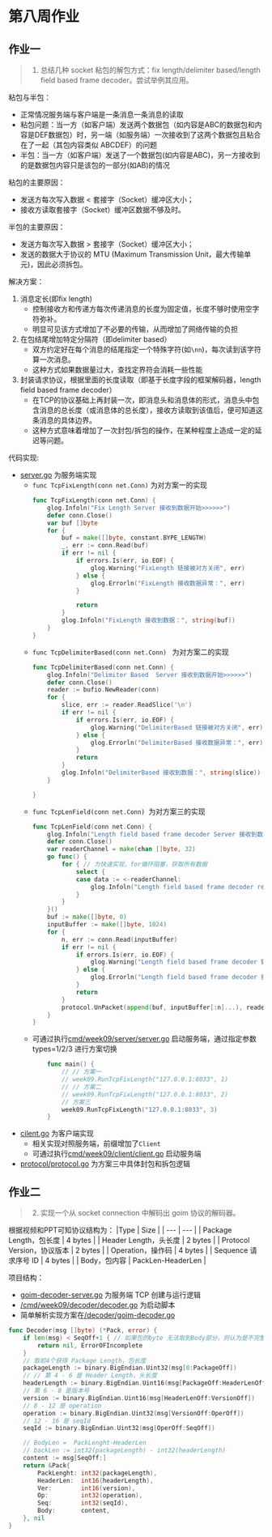 # 第八周作业
## 作业一
> 1. 总结几种 socket 粘包的解包方式：fix length/delimiter based/length field based frame decoder。尝试举例其应用。    

粘包与半包：
- 正常情况服务端与客户端是一条消息一条消息的读取
- 粘包问题：当一方（如客户端）发送两个数据包（如内容是ABC的数据包和内容是DEF数据包）时，另一端（如服务端）一次接收到了这两个数据包且粘合在了一起（其包内容类似 ABCDEF）的问题
- 半包：当一方（如客户端）发送了一个数据包(如内容是ABC)，另一方接收到的是数据包内容只是该包的一部分(如AB)的情况

粘包的主要原因：
- 发送方每次写入数据 < 套接字（Socket）缓冲区大小；
- 接收方读取套接字（Socket）缓冲区数据不够及时。

半包的主要原因：
- 发送方每次写入数据 > 套接字（Socket）缓冲区大小；
- 发送的数据大于协议的 MTU (Maximum Transmission Unit，最大传输单元)，因此必须拆包。

解决方案：
1. 消息定长(即fix length)
   - 控制接收方和传递方每次传递消息的长度为固定值，长度不够时使用空字符弥补。
    - 明显可见该方式增加了不必要的传输，从而增加了网络传输的负担
2. 在包结尾增加特定分隔符（即delimiter based）
    - 双方约定好在每个消息的结尾指定一个特殊字符(如`\nn`)，每次读到该字符算一次消息。
    - 这种方式如果数据量过大，查找定界符会消耗一些性能
3. 封装请求协议，根据里面的长度读取（即基于长度字段的框架解码器，length field based frame decoder）
    - 在TCP的协议基础上再封装一次，即消息头和消息体的形式，消息头中包含消息的总长度（或消息体的总长度），接收方读取到该值后，便可知道这条消息的具体边界。
    - 这种方式意味着增加了一次封包/拆包的操作，在某种程度上造成一定的延迟等问题。

代码实现:
- [server.go](server.go) 为服务端实现
    - `func TcpFixLength(conn net.Conn)` 为对方案一的实现
        ```Go
        func TcpFixLength(conn net.Conn) {
            glog.Infoln("Fix Length Server 接收到数据开始>>>>>>")
            defer conn.Close()
            var buf []byte
            for {
                buf = make([]byte, constant.BYPE_LENGTH)
                _, err := conn.Read(buf)
                if err != nil {
                    if errors.Is(err, io.EOF) {
                        glog.Warning("FixLength 链接被对方关闭", err)
                    } else {
                        glog.Errorln("FixLength 接收数据异常：", err)
                    }

                    return
                }
                glog.Infoln("FixLength 接收到数据：", string(buf))
            }
        }
        ```
    - `func TcpDelimiterBased(conn net.Conn) ` 为对方案二的实现
        ```Go
        func TcpDelimiterBased(conn net.Conn) {
            glog.Infoln("Delimiter Based  Server 接收到数据开始>>>>>>")
            defer conn.Close()
            reader := bufio.NewReader(conn)
            for {
                slice, err := reader.ReadSlice('\n')
                if err != nil {
                    if errors.Is(err, io.EOF) {
                        glog.Warning("DelimiterBased 链接被对方关闭", err)
                    } else {
                        glog.Errorln("DelimiterBased 接收数据异常：", err)
                    }
                    return
                }
                glog.Infoln("DelimiterBased 接收到数据：", string(slice))
            }

        }
        ```
    - `func TcpLenField(conn net.Conn) `为对方案三的实现
        ```Go
        func TcpLenField(conn net.Conn) {
            glog.Infoln("Length field based frame decoder Server 接收到数据开始>>>>>>")
            defer conn.Close()
            var readerChannel = make(chan []byte, 32)
            go func() {
                for { // 为快速实现，for循环阻塞，获取所有数据
                    select {
                    case data := <-readerChannel:
                        glog.Infoln("Length field based frame decoder readerChannel 接收到数据：", string(data))
                    }
                }
            }()
            buf := make([]byte, 0)
            inputBuffer := make([]byte, 1024)
            for {
                n, err := conn.Read(inputBuffer)
                if err != nil {
                    if errors.Is(err, io.EOF) {
                        glog.Warning("Length field based frame decoder 链接被对方关闭", err)
                    } else {
                        glog.Errorln("Length field based frame decoder 接收数据异常：", err)
                    }
                    return
                }
                protocol.UnPacket(append(buf, inputBuffer[:n]...), readerChannel)
            } 
        }
        ```
    - 可通过执行[cmd/week09/server/server.go](../../cmd/week09/server/server.go) 启动服务端，通过指定参数 types=1/2/3 进行方案切换
        ```Go
            func main() {
                // // 方案一
                // week09.RunTcpFixLength("127.0.0.1:8033", 1)
                // // 方案二
                // week09.RunTcpFixLength("127.0.0.1:8033", 2)
                // 方案三
                week09.RunTcpFixLength("127.0.0.1:8033", 3)
            }
        ```
- [cilent.go](cilent.go) 为客户端实现
    - 相关实现对照服务端，前缀增加了`Client`
    -  可通过执行[cmd/week09/client/client.go](../../cmd/week09/client/client.go) 启动服务端
- [protocol/protocol.go](protocol/protocol.go) 为方案三中具体封包和拆包逻辑

## 作业二
> 2. 实现一个从 socket connection 中解码出 goim 协议的解码器。

根据视频和PPT可知协议结构为：
|Type |	Size |
| --- | --- |
| Package Length，包长度 |  4 bytes |
| Header Length，头长度 | 2 bytes |
| Protocol Version，协议版本 | 2 bytes |
| Operation，操作码 |   4 bytes |
| Sequence 请求序号 ID |    4 bytes |
| Body，包内容 | PackLen-HeaderLen |

项目结构：
- [goim-decoder-server.go](goim-decoder-server.go) 为服务端 TCP 创建与运行逻辑
- [/cmd/week09/decoder/decoder.go](../..//cmd/week09/decoder/decoder.go) 为启动脚本
- 简单解析实现方案在[/decoder/goim-decoder.go](decoder/goim-decoder.go)

```Go
func Decoder(msg []byte) (*Pack, error) {
	if len(msg) < SeqOff+1 { // 如果包的byte 无法取到Body部分，则认为是不完整的包
		return nil, ErrorOFIncomplete
	}
	// 取前4个获得 Package Length，包长度
	packageLength := binary.BigEndian.Uint32(msg[0:PackageOff])
	// // 第 4 - 6 是 Header Length，头长度
	headerLength := binary.BigEndian.Uint16(msg[PackageOff:HeaderLenOff])
	// 第 6 - 8 是版本号
	version := binary.BigEndian.Uint16(msg[HeaderLenOff:VersionOff])
	// 8 - 12 是 operation
	operation := binary.BigEndian.Uint32(msg[VersionOff:OperOff])
	// 12 - 16 是 seqId
	seqId := binary.BigEndian.Uint32(msg[OperOff:SeqOff])

	// BodyLen =  PackLenght-HeaderLen
	// backLen := int32(packageLength) - int32(headerLength)
	content := msg[SeqOff:]
	return &Pack{
		PackLenght: int32(packageLength),
		HeaderLen:  int16(headerLength),
		Ver:        int16(version),
		Op:         int32(operation),
		Seq:        int32(seqId),
		Body:       content,
	}, nil
}
```